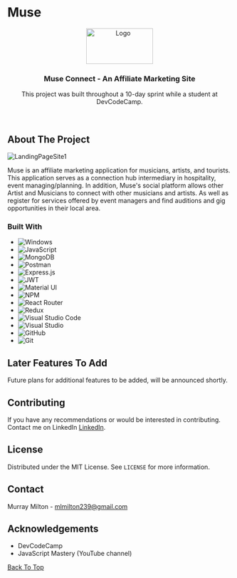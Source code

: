 # Muse
<p id="top" align="center">
  <a href="https://github.com/BA-CalderonMorales/Construction-Ecommerce-Frontend">
    <img src="https://user-images.githubusercontent.com/84526474/134690254-83fd944e-72e5-400f-ab68-1effd3d7f8f1.png" alt="Logo" width="150" height="80">
  </a>
  
  <h3 align="center">Muse Connect - An Affiliate Marketing Site </h3>

  <p align="center">
    This project was built throughout a 10-day sprint while a student at DevCodeCamp.
    <br />
   <!-- *********** -->
    <br />
    <br />




<!-- ABOUT THE PROJECT -->
## About The Project



![LandingPageSite1](https://user-images.githubusercontent.com/84526474/134690254-83fd944e-72e5-400f-ab68-1effd3d7f8f1.png)


<p>
Muse is an affiliate marketing application for musicians, artists, and tourists. This application serves as a connection hub intermediary in hospitality, event managing/planning. In addition, Muse's social platform allows other Artist and Musicians to connect with other musicians and artists. As well as register for services offered by event managers and find auditions and gig opportunities in their local area.
</p>






### Built With
<div id="built-with"></div>

* ![Windows](https://img.shields.io/badge/Windows-0078D6?style=for-the-badge&logo=windows&logoColor=white)
* ![JavaScript](https://img.shields.io/badge/javascript-%23323330.svg?style=for-the-badge&logo=javascript&logoColor=%23F7DF1E)
* ![MongoDB](https://img.shields.io/badge/MongoDB-%234ea94b.svg?style=for-the-badge&logo=mongodb&logoColor=white)
* ![Postman](https://img.shields.io/badge/Postman-FF6C37?style=for-the-badge&logo=postman&logoColor=white)
* ![Express.js](https://img.shields.io/badge/express.js-%23404d59.svg?style=for-the-badge&logo=express&logoColor=%2361DAFB)
* ![JWT](https://img.shields.io/badge/JWT-black?style=for-the-badge&logo=JSON%20web%20tokens)
* ![Material UI](https://img.shields.io/badge/materialui-%230081CB.svg?style=for-the-badge&logo=material-ui&logoColor=white)
* ![NPM](https://img.shields.io/badge/NPM-%23000000.svg?style=for-the-badge&logo=npm&logoColor=white)
* ![React Router](https://img.shields.io/badge/React_Router-CA4245?style=for-the-badge&logo=react-router&logoColor=white)
* ![Redux](https://img.shields.io/badge/redux-%23593d88.svg?style=for-the-badge&logo=redux&logoColor=white)
* ![Visual Studio Code](https://img.shields.io/badge/Visual%20Studio%20Code-0078d7.svg?style=for-the-badge&logo=visual-studio-code&logoColor=white)
* ![Visual Studio](https://img.shields.io/badge/Visual%20Studio-5C2D91.svg?style=for-the-badge&logo=visual-studio&logoColor=white)
* ![GitHub](https://img.shields.io/badge/github-%23121011.svg?style=for-the-badge&logo=github&logoColor=white)
* ![Git](https://img.shields.io/badge/git-%23F05033.svg?style=for-the-badge&logo=git&logoColor=white)






<!-- ROADMAP -->
## Later Features To Add
Future plans for additional features to be added, will be announced shortly.



<!-- CONTRIBUTING -->
## Contributing

If you have any recommendations or would be interested in contributing. Contact me on LinkedIn <a href="https://www.linkedin.com/in/murray-milton/">LinkedIn</a>.

<!-- LICENSE -->
## License

Distributed under the MIT License. See `LICENSE` for more information.



<!-- CONTACT -->
## Contact

Murray Milton -  mlmilton239@gmail.com



<!-- ACKNOWLEDGEMENTS -->
## Acknowledgements

* DevCodeCamp
* JavaScript Mastery (YouTube channel)

<a href="#top">Back To Top</a>

